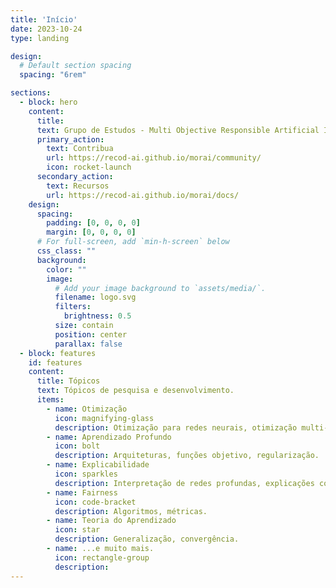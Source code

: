 ```yaml
---
title: 'Início'
date: 2023-10-24
type: landing

design:
  # Default section spacing
  spacing: "6rem"

sections:
  - block: hero
    content:
      title: 
      text: Grupo de Estudos - Multi Objective Responsible Artificial Intelligence
      primary_action:
        text: Contribua
        url: https://recod-ai.github.io/morai/community/
        icon: rocket-launch
      secondary_action:
        text: Recursos
        url: https://recod-ai.github.io/morai/docs/
    design:
      spacing:
        padding: [0, 0, 0, 0]
        margin: [0, 0, 0, 0]
      # For full-screen, add `min-h-screen` below
      css_class: ""
      background:
        color: ""
        image:
          # Add your image background to `assets/media/`.
          filename: logo.svg
          filters:
            brightness: 0.5
          size: contain
          position: center
          parallax: false
  - block: features
    id: features
    content:
      title: Tópicos
      text: Tópicos de pesquisa e desenvolvimento.
      items:
        - name: Otimização
          icon: magnifying-glass
          description: Otimização para redes neurais, otimização multi-objetivo.
        - name: Aprendizado Profundo
          icon: bolt
          description: Arquiteturas, funções objetivo, regularização.
        - name: Explicabilidade
          icon: sparkles
          description: Interpretação de redes profundas, explicações contrafactuais.
        - name: Fairness
          icon: code-bracket
          description: Algoritmos, métricas.
        - name: Teoria do Aprendizado
          icon: star
          description: Generalização, convergência.
        - name: ...e muito mais.
          icon: rectangle-group
          description: 
---
```

